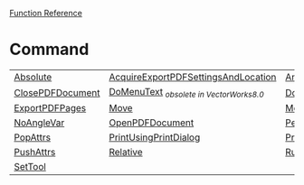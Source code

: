 [Function Reference](../README.md)

# Command

| | | |
|---|---|---|
| [Absolute](../Functions/Absolute.md) | [AcquireExportPDFSettingsAndLocation](../Functions/AcquireExportPDFSettingsAndLocation.md) | [AngleVar](../Functions/AngleVar.md) |
| [ClosePDFDocument](../Functions/ClosePDFDocument.md) | [DoMenuText](../Functions/DoMenuText.md) <sub>*obsolete in VectorWorks8.0*</sub> | [DoMenuTextByName](../Functions/DoMenuTextByName.md) |
| [ExportPDFPages](../Functions/ExportPDFPages.md) | [Move](../Functions/Move.md) | [MoveTo](../Functions/MoveTo.md) |
| [NoAngleVar](../Functions/NoAngleVar.md) | [OpenPDFDocument](../Functions/OpenPDFDocument.md) | [PenLoc](../Functions/PenLoc.md) |
| [PopAttrs](../Functions/PopAttrs.md) | [PrintUsingPrintDialog](../Functions/PrintUsingPrintDialog.md) | [PrintWithoutUsingPrintDialog](../Functions/PrintWithoutUsingPrintDialog.md) |
| [PushAttrs](../Functions/PushAttrs.md) | [Relative](../Functions/Relative.md) | [Run](../Functions/Run.md) |
| [SetTool](../Functions/SetTool.md) 

